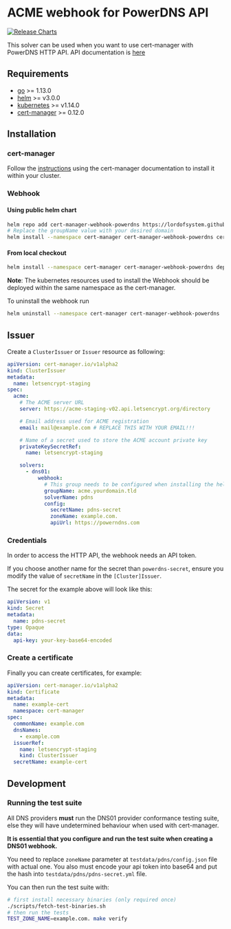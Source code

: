# ACME webhook for PowerDNS API

[![Release Charts](https://github.com/lordofsystem/cert-manager-webhook-powerdns/actions/workflows/release.yml/badge.svg?branch=master)](https://github.com/lordofsystem/cert-manager-webhook-powerdns/actions/workflows/release.yml)

This solver can be used when you want to use cert-manager with PowerDNS HTTP API. API documentation is [here](https://doc.powerdns.com/authoritative/http-api/#)

## Requirements
-   [go](https://golang.org/) >= 1.13.0
-   [helm](https://helm.sh/) >= v3.0.0
-   [kubernetes](https://kubernetes.io/) >= v1.14.0
-   [cert-manager](https://cert-manager.io/) >= 0.12.0

## Installation

### cert-manager

Follow the [instructions](https://cert-manager.io/docs/installation/) using the cert-manager documentation to install it within your cluster.

### Webhook

#### Using public helm chart
```bash
helm repo add cert-manager-webhook-powerdns https://lordofsystem.github.io/cert-manager-webhook-powerdns
# Replace the groupName value with your desired domain
helm install --namespace cert-manager cert-manager-webhook-powerdns cert-manager-webhook-powerdns/cert-manager-webhook-powerdns --set groupName=acme.yourdomain.tld
```

#### From local checkout

```bash
helm install --namespace cert-manager cert-manager-webhook-powerdns deploy/cert-manager-webhook-powerdns
```
**Note**: The kubernetes resources used to install the Webhook should be deployed within the same namespace as the cert-manager.

To uninstall the webhook run
```bash
helm uninstall --namespace cert-manager cert-manager-webhook-powerdns
```

## Issuer

Create a `ClusterIssuer` or `Issuer` resource as following:
```yaml
apiVersion: cert-manager.io/v1alpha2
kind: ClusterIssuer
metadata:
  name: letsencrypt-staging
spec:
  acme:
    # The ACME server URL
    server: https://acme-staging-v02.api.letsencrypt.org/directory

    # Email address used for ACME registration
    email: mail@example.com # REPLACE THIS WITH YOUR EMAIL!!!

    # Name of a secret used to store the ACME account private key
    privateKeySecretRef:
      name: letsencrypt-staging

    solvers:
      - dns01:
          webhook:
            # This group needs to be configured when installing the helm package, otherwise the webhook won't have permission to create an ACME challenge for this API group.
            groupName: acme.yourdomain.tld
            solverName: pdns
            config:
              secretName: pdns-secret
              zoneName: example.com.
              apiUrl: https://powerndns.com
```

### Credentials
In order to access the HTTP API, the webhook needs an API token.

If you choose another name for the secret than `powerdns-secret`, ensure you modify the value of `secretName` in the `[Cluster]Issuer`.

The secret for the example above will look like this:
```yaml
apiVersion: v1
kind: Secret
metadata:
  name: pdns-secret
type: Opaque
data:
  api-key: your-key-base64-encoded
```

### Create a certificate

Finally you can create certificates, for example:

```yaml
apiVersion: cert-manager.io/v1alpha2
kind: Certificate
metadata:
  name: example-cert
  namespace: cert-manager
spec:
  commonName: example.com
  dnsNames:
    - example.com
  issuerRef:
    name: letsencrypt-staging
    kind: ClusterIssuer
  secretName: example-cert
```

## Development

### Running the test suite

All DNS providers **must** run the DNS01 provider conformance testing suite,
else they will have undetermined behaviour when used with cert-manager.

**It is essential that you configure and run the test suite when creating a
DNS01 webhook.**

You need to replace `zoneName` parameter at `testdata/pdns/config.json` file with actual one.
You also must encode your api token into base64 and put the hash into `testdata/pdns/pdns-secret.yml` file.

You can then run the test suite with:

```bash
# first install necessary binaries (only required once)
./scripts/fetch-test-binaries.sh
# then run the tests
TEST_ZONE_NAME=example.com. make verify
```
